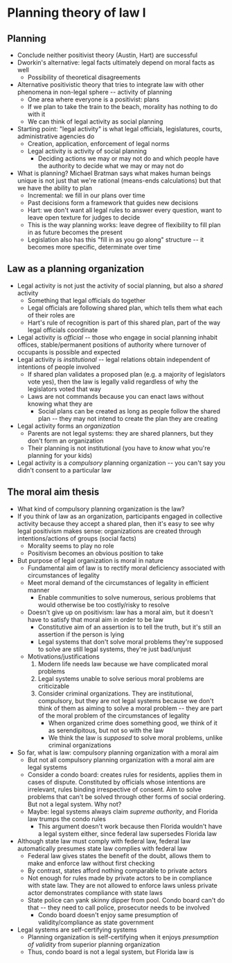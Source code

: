 # Planning theory of law I

## Planning

- Conclude neither positivist theory (Austin, Hart) are successful
- Dworkin's alternative: legal facts ultimately depend on moral facts as well
	- Possibility of theoretical disagreements
- Alternative positivistic theory that tries to integrate law with other phenomena in non-legal sphere -- activity of planning
	- One area where everyone is a positivist: plans
	- If we plan to take the train to the beach, morality has nothing to do with it
	- We can think of legal activity as social planning
- Starting point: "legal activity" is what legal officials, legislatures, courts, administrative agencies do
	- Creation, application, enforcement of legal norms
	- Legal activity is activity of social planning
		- Deciding actions we may or may not do and which people have the authority to decide what we may or may not do
- What is planning? Michael Bratman says what makes human beings unique is not just that we're rational (means-ends calculations) but that we have the ability to plan
	- Incremental: we fill in our plans over time
	- Past decisions form a framework that guides new decisions
	- Hart: we don't want all legal rules to answer every question, want to leave open texture for judges to decide
	- This is the way planning works: leave degree of flexibility to fill plan in as future becomes the present
	- Legislation also has this "fill in as you go along" structure -- it becomes more specific, determinate over time

## Law as a planning organization

- Legal activity is not just the activity of social planning, but also a *shared* activity
	- Something that legal officials do together
	- Legal officials are following shared plan, which tells them what each of their roles are
	- Hart's rule of recognition is part of this shared plan, part of the way legal officials coordinate
- Legal activity is *official* -- those who engage in social planning inhabit offices, stable/permanent positions of authority where turnover of occupants is possible and expected
- Legal activity is *institutional* -- legal relations obtain independent of intentions of people involved
	- If shared plan validates a proposed plan (e.g. a majority of legislators vote yes), then the law is legally valid regardless of why the legislators voted that way
	- Laws are not commands because you can enact laws without knowing what they are
		- Social plans can be created as long as people follow the shared plan -- they may not intend to create the plan they are creating
- Legal activity forms an *organization*
	- Parents are not legal systems: they are shared planners, but they don't form an organization
	- Their planning is not institutional (you have to *know* what you're planning for your kids)
- Legal activity is a *compulsory* planning organization -- you can't say you didn't consent to a particular law

## The moral aim thesis

- What kind of compulsory planning organization is the law?
- If you think of law as an organization, participants engaged in collective activity because they accept a shared plan, then it's easy to see why legal positivism makes sense: organizations are created through intentions/actions of groups (social facts)
	- Morality seems to play no role
	- Positivism becomes an obvious position to take
- But purpose of legal organization is moral in nature
	- Fundamental aim of law is to rectify moral deficiency associated with circumstances of legality
	- Meet moral demand of the circumstances of legality in efficient manner
		- Enable communities to solve numerous, serious problems that would otherwise be too costly/risky to resolve
	- Doesn't give up on positivism: law has a moral aim, but it doesn't have to satisfy that moral aim in order to be law
		- Constitutive aim of an assertion is to tell the truth, but it's still an assertion if the person is lying
		- Legal systems that don't solve moral problems they're supposed to solve are still legal systems, they're just bad/unjust
	- Motivations/justifications
		1. Modern life needs law because we have complicated moral problems
		2. Legal systems unable to solve serious moral problems are criticizable
		3. Consider criminal organizations. They are institutional, compulsory, but they are not legal systems because we don't think of them as aiming to solve a moral problem -- they are part of the moral problem of the circumstances of legality
			- When organized crime does something good, we think of it as serendipitous, but not so with the law
			- We think the law is *supposed* to solve moral problems, unlike criminal organizations
- So far, what is law: compulsory planning organization with a moral aim
	- But not all compulsory planning organization with a moral aim are legal systems
	- Consider a condo board: creates rules for residents, applies them in cases of dispute. Constituted by officials whose intentions are irrelevant, rules binding irrespective of consent. Aim to solve problems that can't be solved through other forms of social ordering. But not a legal system. Why not?
	- Maybe: legal systems always claim *supreme authority*, and Florida law trumps the condo rules
		- This argument doesn't work because then Florida wouldn't have a legal system either, since federal law supersedes Florida law
- Although state law must comply with federal law, federal law automatically presumes state law complies with federal law
	- Federal law gives states the benefit of the doubt, allows them to make and enforce law without first checking
	- By contrast, states afford nothing comparable to private actors
	- Not enough for rules made by private actors to be in compliance with state law. They are not allowed to enforce laws unless private actor demonstrates compliance with state laws
	- State police can yank skinny dipper from pool. Condo board can't do that -- they need to call police, prosecutor needs to be involved
		- Condo board doesn't enjoy same presumption of validity/compliance as state government
- Legal systems are self-certifying systems
	- Planning organization is self-certifying when it enjoys *presumption of validity* from superior planning organization
	- Thus, condo board is not a legal system, but Florida law is
